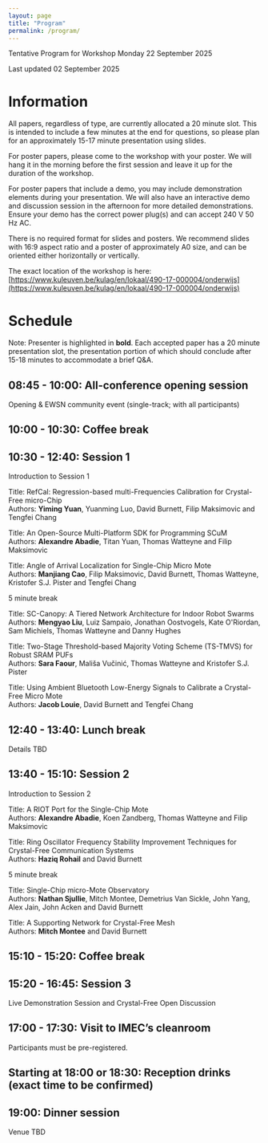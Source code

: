 ```yaml
---
layout: page
title: "Program"
permalink: /program/
---
```


Tentative Program for Workshop Monday 22 September 2025

Last updated 02 September 2025

# Information

All papers, regardless of type, are currently allocated a 20 minute slot. This is intended to include a few minutes at the end for questions, so please plan for an approximately 15-17 minute presentation using slides.

For poster papers, please come to the workshop with your poster. We will hang it in the morning before the first session and leave it up for the duration of the workshop.

For poster papers that include a demo, you may include demonstration elements during your presentation. We will also have an interactive demo and discussion session in the afternoon for more detailed demonstrations. Ensure your demo has the correct power plug(s) and can accept 240 V 50 Hz AC. 

There is no required format for slides and posters. We recommend slides with 16:9 aspect ratio and a poster of approximately A0 size, and can be oriented either horizontally or vertically.

The exact location of the workshop is here: [https://www.kuleuven.be/kulag/en/lokaal/490-17-000004/onderwijs](https://www.kuleuven.be/kulag/en/lokaal/490-17-000004/onderwijs)

# Schedule

Note: Presenter is highlighted in **bold**. Each accepted paper has a 20 minute presentation slot, the presentation portion of which should conclude after 15-18 minutes to accommodate a brief Q&A.

## 08:45 - 10:00: All-conference opening session

Opening & EWSN community event (single-track; with all participants)

## 10:00 - 10:30: Coffee break

## 10:30 - 12:40: Session 1 

Introduction to Session 1

Title: RefCal: Regression-based multi-Frequencies Calibration for Crystal-Free micro-Chip<br>
Authors: **Yiming Yuan**, Yuanming Luo, David Burnett, Filip Maksimovic and Tengfei Chang

Title: An Open-Source Multi-Platform SDK for Programming SCuM<br>
Authors: **Alexandre Abadie**, Titan Yuan, Thomas Watteyne and Filip Maksimovic

Title: Angle of Arrival Localization for Single-Chip Micro Mote<br>
Authors: **Manjiang Cao**, Filip Maksimovic, David Burnett, Thomas Watteyne, Kristofer S.J. Pister and Tengfei Chang

5 minute break

Title: SC-Canopy: A Tiered Network Architecture for Indoor Robot Swarms<br>
Authors: **Mengyao Liu**, Luiz Sampaio, Jonathan Oostvogels, Kate O'Riordan, Sam Michiels, Thomas Watteyne and Danny Hughes

Title: Two-Stage Threshold-based Majority Voting Scheme (TS-TMVS) for Robust SRAM PUFs<br>
Authors: **Sara Faour**, Mališa Vučinić, Thomas Watteyne and Kristofer S.J. Pister

Title: Using Ambient Bluetooth Low-Energy Signals to Calibrate a Crystal-Free Micro Mote<br>
Authors: **Jacob Louie**, David Burnett and Tengfei Chang

## 12:40 - 13:40: Lunch break

Details TBD


## 13:40 - 15:10: Session 2

Introduction to Session 2

Title: A RIOT Port for the Single-Chip Mote<br>
Authors: **Alexandre Abadie**, Koen Zandberg, Thomas Watteyne and Filip Maksimovic

Title: Ring Oscillator Frequency Stability Improvement Techniques for Crystal-Free Communication Systems<br>
Authors: **Haziq Rohail** and David Burnett

5 minute break

Title: Single-Chip micro-Mote Observatory<br>
Authors: **Nathan Sjullie**, Mitch Montee, Demetrius Van Sickle, John Yang, Alex Jain, John Acken and David Burnett

Title: A Supporting Network for Crystal-Free Mesh<br>
Authors: **Mitch Montee** and David Burnett

## 15:10 - 15:20: Coffee break

## 15:20 - 16:45: Session 3

Live Demonstration Session and Crystal-Free Open Discussion

## 17:00 - 17:30: Visit to IMEC’s cleanroom

Participants must be pre-registered.

## Starting at 18:00 or 18:30: Reception drinks (exact time to be confirmed)

## 19:00: Dinner session

Venue TBD


